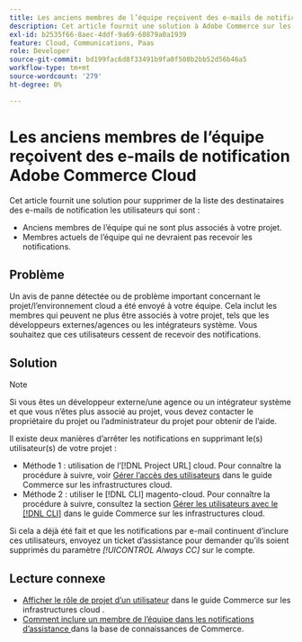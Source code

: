 ```yaml
---
title: Les anciens membres de l’équipe reçoivent des e-mails de notification Adobe Commerce Cloud
description: Cet article fournit une solution à Adobe Commerce sur les e-mails de notification d’infrastructure cloud envoyés aux anciens membres de l’équipe.
exl-id: b2535f66-8aec-4ddf-9a69-60879a0a1939
feature: Cloud, Communications, Paas
role: Developer
source-git-commit: bd199fac6d8f33491b9fa0f508b2bb52d56b46a5
workflow-type: tm+mt
source-wordcount: '279'
ht-degree: 0%

---
```


# Les anciens membres de l’équipe reçoivent des e-mails de notification Adobe Commerce Cloud

Cet article fournit une solution pour supprimer de la liste des destinataires des e-mails de notification les utilisateurs qui sont :

* Anciens membres de l’équipe qui ne sont plus associés à votre projet.
* Membres actuels de l’équipe qui ne devraient pas recevoir les notifications.

## Problème

Un avis de panne détectée ou de problème important concernant le projet/l’environnement cloud a été envoyé à votre équipe. Cela inclut les membres qui peuvent ne plus être associés à votre projet, tels que les développeurs externes/agences ou les intégrateurs système. Vous souhaitez que ces utilisateurs cessent de recevoir des notifications.

## Solution

>[!NOTE]
>
>Si vous êtes un développeur externe/une agence ou un intégrateur système et que vous n’êtes plus associé au projet, vous devez contacter le propriétaire du projet ou l’administrateur du projet pour obtenir de l’aide.

Il existe deux manières d’arrêter les notifications en supprimant le(s) utilisateur(s) de votre projet :

* Méthode 1 : utilisation de l’[!DNL Project URL] cloud. Pour connaître la procédure à suivre, voir [Gérer l’accès des utilisateurs](https://experienceleague.adobe.com/docs/commerce-cloud-service/user-guide/project/user-access.html?lang=fr) dans le guide Commerce sur les infrastructures cloud.
* Méthode 2 : utiliser le [!DNL CLI] magento-cloud. Pour connaître la procédure à suivre, consultez la section [Gérer les utilisateurs avec le [!DNL CLI]](https://experienceleague.adobe.com/docs/commerce-cloud-service/user-guide/project/user-access.html?lang=fr#manage-users-with-the-cli) dans le guide Commerce sur les infrastructures cloud.

Si cela a déjà été fait et que les notifications par e-mail continuent d’inclure ces utilisateurs, envoyez un ticket d’assistance pour demander qu’ils soient supprimés du paramètre *[!UICONTROL Always CC]* sur le compte.

## Lecture connexe

* [Afficher le rôle de projet d’un utilisateur](https://experienceleague.adobe.com/docs/commerce-cloud-service/user-guide/project/user-access.html?lang=fr#view-a-user&?lang=fr#39;s-project-role) dans le guide Commerce sur les infrastructures cloud .
* [Comment inclure un membre de l’équipe dans les notifications d’assistance ](https://experienceleague.adobe.com/docs/commerce-knowledge-base/kb/how-to/how-to-include-a-team-member-in-support-notifications.html?lang=fr) dans la base de connaissances de Commerce.
